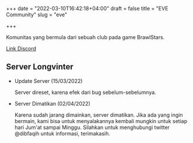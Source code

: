 +++
date = "2022-03-10T16:42:18+04:00"
draft = false
title = "EVE Community"
slug = "eve"

+++

Komunitas yang bermula dari sebuah club pada game BrawlStars.

[Link Discord](https://discord.gg/KNQu4qRg)

## Server Longvinter
- Update Server (15/03/2022)

	Server direset, karena efek dari bug sebelum-sebelumnya.
- Server Dimatikan (02/04/2022)

	Karena sudah jarang dimainkan, server dimatikan. Jika ada yang ingin bermain, kami bisa untuk menyalakannya kembali mungkin untuk setiap hari Jum'at sampai Minggu. Silahkan untuk menghubungi twitter @dibfaqih untuk informasi, terimakasih.
